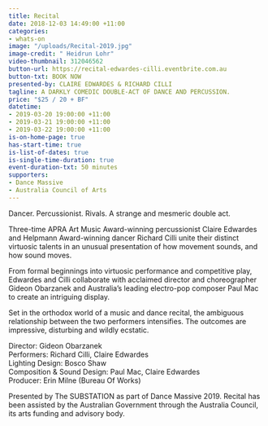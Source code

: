 ```yaml
---
title: Recital
date: 2018-12-03 14:49:00 +11:00
categories:
- whats-on
image: "/uploads/Recital-2019.jpg"
image-credit: " Heidrun Lohr"
video-thumbnail: 312046562
button-url: https://recital-edwardes-cilli.eventbrite.com.au
button-txt: BOOK NOW
presented-by: CLAIRE EDWARDES & RICHARD CILLI
tagline: A DARKLY COMEDIC DOUBLE-ACT OF DANCE AND PERCUSSION.
price: "$25 / 20 + BF"
datetime:
- 2019-03-20 19:00:00 +11:00
- 2019-03-21 19:00:00 +11:00
- 2019-03-22 19:00:00 +11:00
is-on-home-page: true
has-start-time: true
is-list-of-dates: true
is-single-time-duration: true
event-duration-txt: 50 minutes
supporters:
- Dance Massive
- Australia Council of Arts
---
```


Dancer. Percussionist. Rivals. A strange and mesmeric double act.

Three-time APRA Art Music Award-winning percussionist Claire Edwardes and Helpmann Award-winning dancer Richard Cilli unite their distinct virtuosic talents in an unusual presentation of how movement sounds, and how sound moves.

From formal beginnings into virtuosic performance and competitive play, Edwardes and Cilli collaborate with acclaimed director and choreographer Gideon Obarzanek and Australia’s leading electro-pop composer Paul Mac to create an intriguing display. 

Set in the orthodox world of a music and dance recital, the ambiguous relationship between the two performers intensifies. The outcomes are impressive, disturbing and wildly ecstatic.

Director: Gideon Obarzanek <br>
Performers: Richard Cilli, Claire Edwardes <br>
Lighting Design: Bosco Shaw <br>
Composition & Sound Design: Paul Mac, Claire Edwardes <br>
Producer: Erin Milne (Bureau Of Works) <br>


Presented by The SUBSTATION as part of Dance Massive 2019.
Recital has been assisted by the Australian Government through the Australia Council, its arts funding and advisory body.